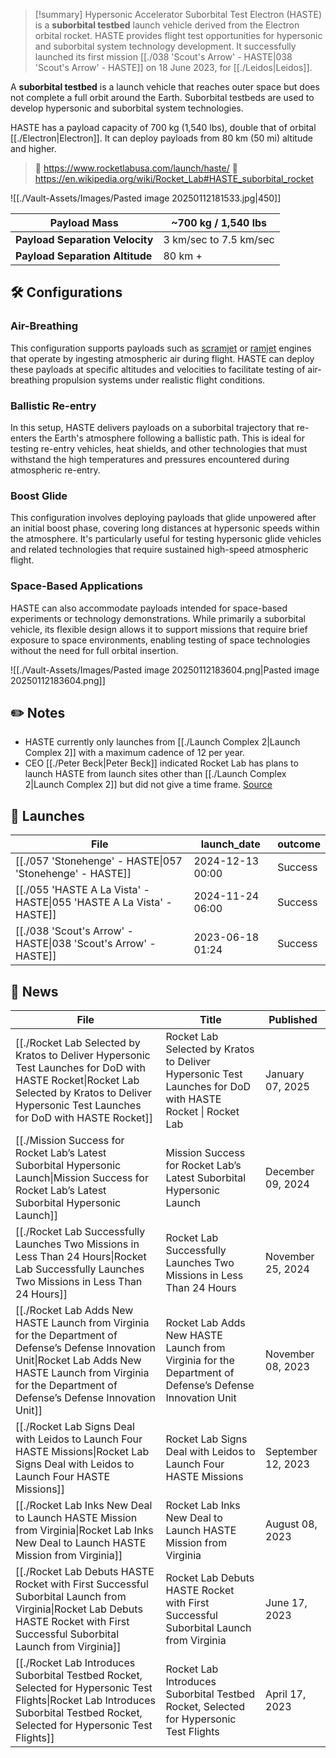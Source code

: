 >[!summary]
Hypersonic Accelerator Suborbital Test Electron (HASTE) is a **suborbital testbed** launch vehicle derived from the Electron orbital rocket. HASTE provides flight test opportunities for hypersonic and suborbital system technology development. It successfully launched its first mission [[./038 'Scout's Arrow' - HASTE|038 'Scout's Arrow' - HASTE]] on 18 June 2023, for [[./Leidos|Leidos]].
>
A **suborbital testbed** is a launch vehicle that reaches outer space but does not complete a full orbit around the Earth. Suborbital testbeds are used to develop hypersonic and suborbital system technologies.
>
HASTE has a payload capacity of 700 kg (1,540 lbs), double that of orbital [[./Electron|Electron]]. It can deploy payloads from 80 km (50 mi) altitude and higher.
>
> 🚀 https://www.rocketlabusa.com/launch/haste/
>🔗 https://en.wikipedia.org/wiki/Rocket_Lab#HASTE_suborbital_rocket

![[./Vault-Assets/Images/Pasted image 20250112181533.jpg|450]]


| Payload Mass                    | ~700 kg / 1,540 lbs    |
| ------------------------------- | ---------------------- |
| **Payload Separation Velocity** | 3 km/sec to 7.5 km/sec |
| **Payload Separation Altitude** | 80 km +                |

## 🛠️ Configurations

### Air-Breathing
This configuration supports payloads such as [scramjet](https://en.wikipedia.org/wiki/Scramjet) or [ramjet](https://en.wikipedia.org/wiki/Ramjet) engines that operate by ingesting atmospheric air during flight. HASTE can deploy these payloads at specific altitudes and velocities to facilitate testing of air-breathing propulsion systems under realistic flight conditions. 
### Ballistic Re-entry
In this setup, HASTE delivers payloads on a suborbital trajectory that re-enters the Earth's atmosphere following a ballistic path. This is ideal for testing re-entry vehicles, heat shields, and other technologies that must withstand the high temperatures and pressures encountered during atmospheric re-entry. 
### Boost Glide
This configuration involves deploying payloads that glide unpowered after an initial boost phase, covering long distances at hypersonic speeds within the atmosphere. It's particularly useful for testing hypersonic glide vehicles and related technologies that require sustained high-speed atmospheric flight.

### Space-Based Applications
HASTE can also accommodate payloads intended for space-based experiments or technology demonstrations. While primarily a suborbital vehicle, its flexible design allows it to support missions that require brief exposure to space environments, enabling testing of space technologies without the need for full orbital insertion.

![[./Vault-Assets/Images/Pasted image 20250112183604.png|Pasted image 20250112183604.png]]
## ✏️ Notes

- HASTE currently only launches from [[./Launch Complex 2|Launch Complex 2]] with a maximum cadence of 12 per year. 
- CEO [[./Peter Beck|Peter Beck]] indicated Rocket Lab has plans to launch HASTE from launch sites other than [[./Launch Complex 2|Launch Complex 2]] but did not give a time frame. [Source](https://youtu.be/WAoYVU3pnXY?t=739)

## 🚀 Launches

| File                                                                                  | launch_date      | outcome |
| ------------------------------------------------------------------------------------- | ---------------- | ------- |
| [[./057 'Stonehenge' - HASTE\|057 'Stonehenge' - HASTE]]             | 2024-12-13 00:00 | Success |
| [[./055 'HASTE A La Vista' - HASTE\|055 'HASTE A La Vista' - HASTE]] | 2024-11-24 06:00 | Success |
| [[./038 'Scout's Arrow' - HASTE\|038 'Scout's Arrow' - HASTE]]       | 2023-06-18 01:24 | Success |


## 📰 News
| File                                                                                                                                                                                                                       | Title                                                                                                      | Published          |
| -------------------------------------------------------------------------------------------------------------------------------------------------------------------------------------------------------------------------- | ---------------------------------------------------------------------------------------------------------- | ------------------ |
| [[./Rocket Lab Selected by Kratos to Deliver Hypersonic Test Launches for DoD with HASTE Rocket\|Rocket Lab Selected by Kratos to Deliver Hypersonic Test Launches for DoD with HASTE Rocket]]                       | Rocket Lab Selected by Kratos to Deliver Hypersonic Test Launches for DoD with HASTE Rocket  \| Rocket Lab | January 07, 2025   |
| [[./Mission Success for Rocket Lab’s Latest Suborbital Hypersonic Launch\|Mission Success for Rocket Lab’s Latest Suborbital Hypersonic Launch]]                                                                     | Mission Success for Rocket Lab’s Latest Suborbital Hypersonic Launch                                       | December 09, 2024  |
| [[./Rocket Lab Successfully Launches Two Missions in Less Than 24 Hours\|Rocket Lab Successfully Launches Two Missions in Less Than 24 Hours]]                                                                       | Rocket Lab Successfully Launches Two Missions in Less Than 24 Hours                                        | November 25, 2024  |
| [[./Rocket Lab Adds New HASTE Launch from Virginia for the Department of Defense’s Defense Innovation Unit\|Rocket Lab Adds New HASTE Launch from Virginia for the Department of Defense’s Defense Innovation Unit]] | Rocket Lab Adds New HASTE Launch from Virginia for the Department of Defense’s Defense Innovation Unit     | November 08, 2023  |
| [[./Rocket Lab Signs Deal with Leidos to Launch Four HASTE Missions\|Rocket Lab Signs Deal with Leidos to Launch Four HASTE Missions]]                                                                               | Rocket Lab Signs Deal with Leidos to Launch Four HASTE Missions                                            | September 12, 2023 |
| [[./Rocket Lab Inks New Deal to Launch HASTE Mission from Virginia\|Rocket Lab Inks New Deal to Launch HASTE Mission from Virginia]]                                                                                 | Rocket Lab Inks New Deal to Launch HASTE Mission from Virginia                                             | August 08, 2023    |
| [[./Rocket Lab Debuts HASTE Rocket with First Successful Suborbital Launch from Virginia\|Rocket Lab Debuts HASTE Rocket with First Successful Suborbital Launch from Virginia]]                                     | Rocket Lab Debuts HASTE Rocket with First Successful Suborbital Launch from Virginia                       | June 17, 2023      |
| [[./Rocket Lab Introduces Suborbital Testbed Rocket, Selected for Hypersonic Test Flights\|Rocket Lab Introduces Suborbital Testbed Rocket, Selected for Hypersonic Test Flights]]                                   | Rocket Lab Introduces Suborbital Testbed Rocket, Selected for Hypersonic Test Flights                      | April 17, 2023     |


